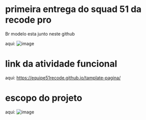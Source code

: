 # primeira entrega do squad 51 da recode pro


Br modelo esta junto neste github

aqui:
![image](https://user-images.githubusercontent.com/101137945/179547612-47c2af0e-dd1c-40a6-b1dd-90090a715c1a.png)


# link da atividade funcional

aqui: https://equipe51recode.github.io/tamplate-pagina/


# escopo do projeto


aqui:
![image](https://user-images.githubusercontent.com/101137945/179549633-6f1780de-1c33-446b-9457-fb201aac65b4.png)


